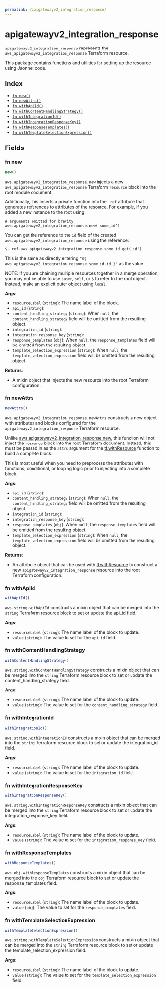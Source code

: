 ```yaml
---
permalink: /apigatewayv2_integration_response/
---
```


# apigatewayv2_integration_response

`apigatewayv2_integration_response` represents the `aws_apigatewayv2_integration_response` Terraform resource.



This package contains functions and utilities for setting up the resource using Jsonnet code.


## Index

* [`fn new()`](#fn-new)
* [`fn newAttrs()`](#fn-newattrs)
* [`fn withApiId()`](#fn-withapiid)
* [`fn withContentHandlingStrategy()`](#fn-withcontenthandlingstrategy)
* [`fn withIntegrationId()`](#fn-withintegrationid)
* [`fn withIntegrationResponseKey()`](#fn-withintegrationresponsekey)
* [`fn withResponseTemplates()`](#fn-withresponsetemplates)
* [`fn withTemplateSelectionExpression()`](#fn-withtemplateselectionexpression)

## Fields

### fn new

```ts
new()
```


`aws.apigatewayv2_integration_response.new` injects a new `aws_apigatewayv2_integration_response` Terraform `resource`
block into the root module document.

Additionally, this inserts a private function into the `_ref` attribute that generates references to attributes of the
resource. For example, if you added a new instance to the root using:

    # arguments omitted for brevity
    aws.apigatewayv2_integration_response.new('some_id')

You can get the reference to the `id` field of the created `aws.apigatewayv2_integration_response` using the reference:

    $._ref.aws_apigatewayv2_integration_response.some_id.get('id')

This is the same as directly entering `"${ aws_apigatewayv2_integration_response.some_id.id }"` as the value.

NOTE: if you are chaining multiple resources together in a merge operation, you may not be able to use `super`, `self`,
or `$` to refer to the root object. Instead, make an explicit outer object using `local`.

**Args**:
  - `resourceLabel` (`string`): The name label of the block.
  - `api_id` (`string`): 
  - `content_handling_strategy` (`string`):  When `null`, the `content_handling_strategy` field will be omitted from the resulting object.
  - `integration_id` (`string`): 
  - `integration_response_key` (`string`): 
  - `response_templates` (`obj`):  When `null`, the `response_templates` field will be omitted from the resulting object.
  - `template_selection_expression` (`string`):  When `null`, the `template_selection_expression` field will be omitted from the resulting object.

**Returns**:
- A mixin object that injects the new resource into the root Terraform configuration.


### fn newAttrs

```ts
newAttrs()
```


`aws.apigatewayv2_integration_response.newAttrs` constructs a new object with attributes and blocks configured for the `apigatewayv2_integration_response`
Terraform resource.

Unlike [aws.apigatewayv2_integration_response.new](#fn-new), this function will not inject the `resource`
block into the root Terraform document. Instead, this must be passed in as the `attrs` argument for the
[tf.withResource](https://github.com/tf-libsonnet/core/tree/main/docs#fn-withresource) function to build a complete block.

This is most useful when you need to preprocess the attributes with functions, conditional, or looping logic prior to
injecting into a complete block.

**Args**:
  - `api_id` (`string`): 
  - `content_handling_strategy` (`string`):  When `null`, the `content_handling_strategy` field will be omitted from the resulting object.
  - `integration_id` (`string`): 
  - `integration_response_key` (`string`): 
  - `response_templates` (`obj`):  When `null`, the `response_templates` field will be omitted from the resulting object.
  - `template_selection_expression` (`string`):  When `null`, the `template_selection_expression` field will be omitted from the resulting object.

**Returns**:
  - An attribute object that can be used with [tf.withResource](https://github.com/tf-libsonnet/core/tree/main/docs#fn-withresource) to construct a new `apigatewayv2_integration_response` resource into the root Terraform configuration.


### fn withApiId

```ts
withApiId()
```

`aws.string.withApiId` constructs a mixin object that can be merged into the `string`
Terraform resource block to set or update the api_id field.



**Args**:
  - `resourceLabel` (`string`): The name label of the block to update.
  - `value` (`string`): The value to set for the `api_id` field.


### fn withContentHandlingStrategy

```ts
withContentHandlingStrategy()
```

`aws.string.withContentHandlingStrategy` constructs a mixin object that can be merged into the `string`
Terraform resource block to set or update the content_handling_strategy field.



**Args**:
  - `resourceLabel` (`string`): The name label of the block to update.
  - `value` (`string`): The value to set for the `content_handling_strategy` field.


### fn withIntegrationId

```ts
withIntegrationId()
```

`aws.string.withIntegrationId` constructs a mixin object that can be merged into the `string`
Terraform resource block to set or update the integration_id field.



**Args**:
  - `resourceLabel` (`string`): The name label of the block to update.
  - `value` (`string`): The value to set for the `integration_id` field.


### fn withIntegrationResponseKey

```ts
withIntegrationResponseKey()
```

`aws.string.withIntegrationResponseKey` constructs a mixin object that can be merged into the `string`
Terraform resource block to set or update the integration_response_key field.



**Args**:
  - `resourceLabel` (`string`): The name label of the block to update.
  - `value` (`string`): The value to set for the `integration_response_key` field.


### fn withResponseTemplates

```ts
withResponseTemplates()
```

`aws.obj.withResponseTemplates` constructs a mixin object that can be merged into the `obj`
Terraform resource block to set or update the response_templates field.



**Args**:
  - `resourceLabel` (`string`): The name label of the block to update.
  - `value` (`obj`): The value to set for the `response_templates` field.


### fn withTemplateSelectionExpression

```ts
withTemplateSelectionExpression()
```

`aws.string.withTemplateSelectionExpression` constructs a mixin object that can be merged into the `string`
Terraform resource block to set or update the template_selection_expression field.



**Args**:
  - `resourceLabel` (`string`): The name label of the block to update.
  - `value` (`string`): The value to set for the `template_selection_expression` field.
